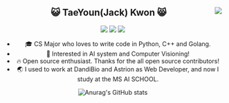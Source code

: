 <div align="center">
  
  <img align="right" src="https://github-readme-stats.vercel.app/api/top-langs/?username=kweont0211&theme=dracula&exclude_repo=Computer-Science-Engineering,clone-zoom&hide=Procfile&layout=compact&langs_count=10"/>
  
  <h2> 😺 TaeYoun(Jack) Kwon 😸 </h2> 
   <div>
 <a href="https://github.com/kweont0211"><img src="https://img.shields.io/badge/github-black?style=flat&logo=github&logoColor=white"/></a>
<a href="https://www.linkedin.com/in/taeyoun-kwon-66437a162/"><img src="https://img.shields.io/badge/Linkedin-black?style=flat-square&logo=linkedin&logoColor=white"/></a>
<a href="https://hits.seeyoufarm.com"><img src="https://hits.seeyoufarm.com/api/count/incr/badge.svg?url=https%3A%2F%2Fgithub.com%2Fkweont0211%2Fhit-counter&count_bg=%23000000&title_bg=%23555555&icon=&icon_color=%234A7DB6&title=hits&edge_flat=false"/></a>
  <br>
</div>
  
  <ul sytle=>
    <li>🎓 CS Major who loves to write code in Python, C++ and Golang.</li>
    <li>📖 Interested in AI system and Computer Visioning!</li>
    <li>🔥 Open source enthusiast. Thanks for the all open source contributors!</li>
    <li>🌏 I used to work at DandiBio and Astrion as Web Developer, and now I study at the MS AI SCHOOL.</li>
  </ul>


![Anurag's GitHub stats](https://github-readme-stats.vercel.app/api?username=kweont0211&theme=dark&show_icons=true)




  
  


  
  
  
  
  
  	
<!---
kweont0211/kweont0211 is a ✨ special ✨ repository because its `README.md` (this file) appears on your GitHub profile.
You can click the Preview link to take a look at your changes.
--->
